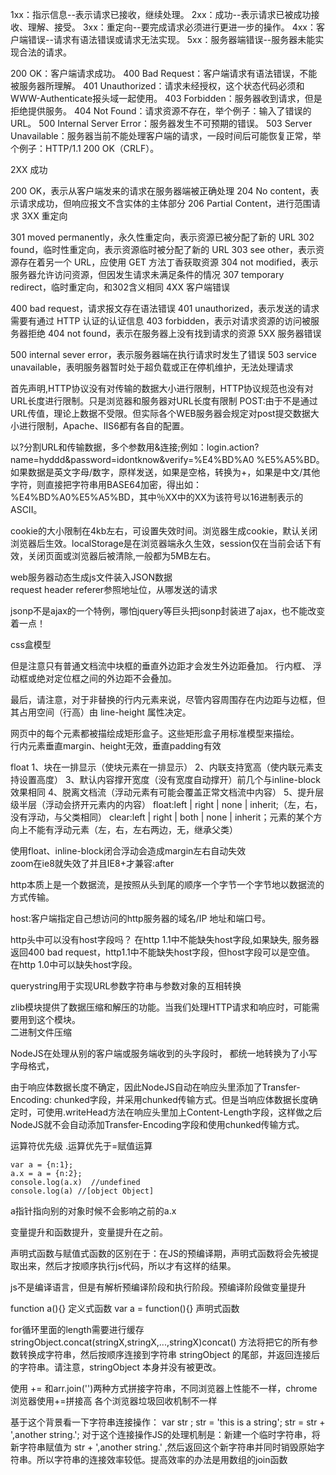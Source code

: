 1xx：指示信息--表示请求已接收，继续处理。
2xx：成功--表示请求已被成功接收、理解、接受。
3xx：重定向--要完成请求必须进行更进一步的操作。
4xx：客户端错误--请求有语法错误或请求无法实现。
5xx：服务器端错误--服务器未能实现合法的请求。

200 OK：客户端请求成功。
400 Bad Request：客户端请求有语法错误，不能被服务器所理解。
401 Unauthorized：请求未经授权，这个状态代码必须和WWW-Authenticate报头域一起使用。
403 Forbidden：服务器收到请求，但是拒绝提供服务。
404 Not Found：请求资源不存在，举个例子：输入了错误的URL。
500 Internal Server Error：服务器发生不可预期的错误。
503 Server Unavailable：服务器当前不能处理客户端的请求，一段时间后可能恢复正常，举个例子：HTTP/1.1 200 OK（CRLF）。  

2XX 成功

200 OK，表示从客户端发来的请求在服务器端被正确处理
204 No content，表示请求成功，但响应报文不含实体的主体部分
206 Partial Content，进行范围请求
3XX 重定向

301 moved permanently，永久性重定向，表示资源已被分配了新的 URL
302 found，临时性重定向，表示资源临时被分配了新的 URL
303 see other，表示资源存在着另一个 URL，应使用 GET 方法丁香获取资源
304 not modified，表示服务器允许访问资源，但因发生请求未满足条件的情况
307 temporary redirect，临时重定向，和302含义相同
4XX 客户端错误

400 bad request，请求报文存在语法错误
401 unauthorized，表示发送的请求需要有通过 HTTP 认证的认证信息
403 forbidden，表示对请求资源的访问被服务器拒绝
404 not found，表示在服务器上没有找到请求的资源
5XX 服务器错误

500 internal sever error，表示服务器端在执行请求时发生了错误
503 service unavailable，表明服务器暂时处于超负载或正在停机维护，无法处理请求

 首先声明,HTTP协议没有对传输的数据大小进行限制，HTTP协议规范也没有对URL长度进行限制。只是浏览器和服务器对URL长度有限制
 POST:由于不是通过URL传值，理论上数据不受限。但实际各个WEB服务器会规定对post提交数据大小进行限制，Apache、IIS6都有各自的配置。  

 以?分割URL和传输数据，多个参数用&连接;例如：login.action?name=hyddd&password=idontknow&verify=%E4%BD%A0 %E5%A5%BD。如果数据是英文字母/数字，原样发送，如果是空格，转换为+，如果是中文/其他字符，则直接把字符串用BASE64加密，得出如： %E4%BD%A0%E5%A5%BD，其中％XX中的XX为该符号以16进制表示的ASCII。  

 cookie的大小限制在4kb左右，可设置失效时间。浏览器生成cookie，默认关闭浏览器后生效。localStorage是在浏览器端永久生效，session仅在当前会话下有效，关闭页面或浏览器后被清除,一般都为5MB左右。  

 web服务器动态生成js文件装入JSON数据  
 request header referer参照地址位，从哪发送的请求   

jsonp不是ajax的一个特例，哪怕jquery等巨头把jsonp封装进了ajax，也不能改变着一点！

css盒模型

但是注意只有普通文档流中块框的垂直外边距才会发生外边距叠加。 行内框、 浮动框或绝对定位框之间的外边距不会叠加。  

最后，请注意，对于非替换的行内元素来说，尽管内容周围存在内边距与边框，但其占用空间（行高）由 line-height 属性决定。  
 

 网页中的每个元素都被描绘成矩形盒子。这些矩形盒子用标准模型来描绘。  
 行内元素垂直margin、height无效，垂直padding有效  


 float
 1、块在一排显示（使块元素在一排显示）
2、内联支持宽高（使内联元素支持设置高度）
3、默认内容撑开宽度（没有宽度自动撑开）前几个与inline-block效果相同
      4、脱离文档流（浮动元素有可能会覆盖正常文档流中内容）
5、提升层级半层（浮动会挤开元素内的内容）
float:left | right | none | inherit;（左，右，没有浮动，与父类相同）
clear:left | right | both | none | inherit；元素的某个方向上不能有浮动元素（左，右，左右两边，无，继承父类）

使用float、inline-block闭合浮动会造成margin左右自动失效  
zoom在ie8就失效了并且IE8+才兼容:after   

http本质上是一个数据流，是按照从头到尾的顺序一个字节一个字节地以数据流的方式传输。  

host:客户端指定自己想访问的http服务器的域名/IP 地址和端口号。

http头中可以没有host字段吗？
在http 1.1中不能缺失host字段,如果缺失, 服务器返回400 bad request，http1.1中不能缺失host字段，但host字段可以是空值。
在http 1.0中可以缺失host字段。  

querystring用于实现URL参数字符串与参数对象的互相转换  

zlib模块提供了数据压缩和解压的功能。当我们处理HTTP请求和响应时，可能需要用到这个模块。  
二进制文件压缩  

NodeJS在处理从别的客户端或服务端收到的头字段时，  都统一地转换为了小写字母格式，  

由于响应体数据长度不确定，因此NodeJS自动在响应头里添加了Transfer-Encoding: chunked字段，并采用chunked传输方式。但是当响应体数据长度确定时，可使用.writeHead方法在响应头里加上Content-Length字段，这样做之后NodeJS就不会自动添加Transfer-Encoding字段和使用chunked传输方式。  

运算符优先级 .运算优先于=赋值运算 
```
var a = {n:1};
a.x = a = {n:2};
console.log(a.x)  //undefined
console.log(a) //[object Object]
```
a指针指向别的对象时候不会影响之前的a.x  

变量提升和函数提升，变量提升在之前。

声明式函数与赋值式函数的区别在于：在JS的预编译期，声明式函数将会先被提取出来，然后才按顺序执行js代码，所以才有这样的结果。  

js不是编译语言，但是有解析预编译阶段和执行阶段。预编译阶段做变量提升  

function a(){} 定义式函数
var a = function(){} 声明式函数  

for循环里面的length需要进行缓存  
stringObject.concat(stringX,stringX,...,stringX)concat() 方法将把它的所有参数转换成字符串，然后按顺序连接到字符串 stringObject 的尾部，并返回连接后的字符串。请注意，stringObject 本身并没有被更改。

使用 += 和arr.join('')两种方式拼接字符串，不同浏览器上性能不一样，chrome浏览器使用+=拼接高
各个浏览器垃圾回收机制不一样  

基于这个背景看一下字符串连接操作：
var str ;
str = 'this is a string';
str = str + ',another string.';
对于这个连接操作JS的处理机制是：新建一个临时字符串，将新字符串赋值为 str + ',another string.' ,然后返回这个新字符串并同时销毁原始字符串。所以字符串的连接效率较低。提高效率的办法是用数组的join函数  


